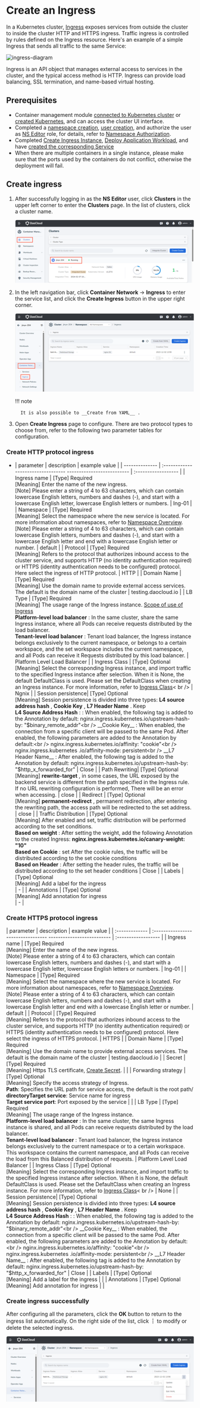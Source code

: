 # Create an Ingress

In a Kubernetes cluster, [Ingress](https://kubernetes.io/docs/reference/generated/kubernetes-api/v1.24/#ingress-v1beta1-networking-k8s-io) exposes services from outside the cluster to inside the cluster HTTP and HTTPS ingress.
Traffic ingress is controlled by rules defined on the Ingress resource. Here's an example of a simple Ingress that sends all traffic to the same Service:

![ingress-diagram](https://docs.daocloud.io/daocloud-docs-images/docs/kpanda/images/ingress.svg)

Ingress is an API object that manages external access to services in the cluster, and the typical access method is HTTP. Ingress can provide load balancing, SSL termination, and name-based virtual hosting.

## Prerequisites

- Container management module [connected to Kubernetes cluster](../clusters/integrate-cluster.md) or [created Kubernetes](../clusters/create-cluster.md), and can access the cluster UI interface.
- Completed a [namespace creation](../namespaces/createns.md), [user creation](../../../ghippo/user-guide/access-control/user.md), and authorize the user as [NS Editor](../permissions/permission-brief.md#ns-editor) role, for details, refer to [Namespace Authorization](../permissions/cluster-ns-auth.md).
- Completed [Create Ingress Instance](../../../network/modules/ingress-nginx/install.md), [Deploy Application Workload](../workloads/create-deployment.md), and have [created the corresponding Service](create-services.md)
- When there are multiple containers in a single instance, please make sure that the ports used by the containers do not conflict, otherwise the deployment will fail.

## Create ingress

1. After successfully logging in as the __NS Editor__ user, click __Clusters__ in the upper left corner to enter the __Clusters__ page. In the list of clusters, click a cluster name.

    ![Clusters](../../images/ingress01.png)

2. In the left navigation bar, click __Container Network__ -> __Ingress__ to enter the service list, and click the __Create Ingress__ button in the upper right corner.

    ![Ingress](../../images/ingress02.png)

     !!! note

         It is also possible to __Create from YAML__ .

3. Open __Create Ingress__ page to configure. There are two protocol types to choose from, refer to the following two parameter tables for configuration.

### Create HTTP protocol ingress

- | parameter | description | example value |
   | -------------- | :--------------------------------- -------------------------- | :------------------ |
   | Ingress name | [Type] Required<br />[Meaning] Enter the name of the new ingress. <br />[Note] Please enter a string of 4 to 63 characters, which can contain lowercase English letters, numbers and dashes (-), and start with a lowercase English letter, lowercase English letters or numbers. | Ing-01 |
   | Namespace | [Type] Required<br />[Meaning] Select the namespace where the new service is located. For more information about namespaces, refer to [Namespace Overview](../namespaces/createns.md). <br />[Note] Please enter a string of 4 to 63 characters, which can contain lowercase English letters, numbers and dashes (-), and start with a lowercase English letter and end with a lowercase English letter or number. | default |
   | Protocol | [Type] Required<br /> [Meaning] Refers to the protocol that authorizes inbound access to the cluster service, and supports HTTP (no identity authentication required) or HTTPS (identity authentication needs to be configured) protocol. Here select the ingress of HTTP protocol. | HTTP |
   | Domain Name | [Type] Required<br /> [Meaning] Use the domain name to provide external access services. The default is the domain name of the cluster | testing.daocloud.io |
   | LB Type | [Type] Required<br /> [Meaning] The usage range of the Ingress instance. [Scope of use of Ingress](../../../network/modules/ingress-nginx/scope.md)<br /> __Platform-level load balancer__ : In the same cluster, share the same Ingress instance, where all Pods can receive requests distributed by the load balancer. <br /> __Tenant-level load balancer__ : Tenant load balancer, the Ingress instance belongs exclusively to the current namespace, or belongs to a certain workspace, and the set workspace includes the current namespace, and all Pods can receive it Requests distributed by this load balancer. | Platform Level Load Balancer |
   | Ingress Class | [Type] Optional<br />[Meaning] Select the corresponding Ingress instance, and import traffic to the specified Ingress instance after selection. When it is None, the default DefaultClass is used. Please set the DefaultClass when creating an Ingress instance. For more information, refer to [Ingress Class](../../../network/modules/ingress-nginx/ingressclass.md)< br /> | Ngnix |
   | Session persistence| [Type] Optional<br />[Meaning] Session persistence is divided into three types: __L4 source address hash__ , __Cookie Key__ , __L7 Header Name__ . Keep<br /> __L4 Source Address Hash__ : : When enabled, the following tag is added to the Annotation by default: nginx.ingress.kubernetes.io/upstream-hash-by: "$binary_remote_addr"<br /> __Cookie Key__ : When enabled, the connection from a specific client will be passed to the same Pod. After enabled, the following parameters are added to the Annotation by default:<br /> nginx.ingress.kubernetes.io/affinity: "cookie"<br /> nginx.ingress.kubernetes .io/affinity-mode: persistent<br /> __L7 Header Name__ : After enabled, the following tag is added to the Annotation by default: nginx.ingress.kubernetes.io/upstream-hash-by: "$http_x_forwarded_for" | Close |
   | Path Rewriting| [Type] Optional<br /> [Meaning] __rewrite-target__ , in some cases, the URL exposed by the backend service is different from the path specified in the Ingress rule. If no URL rewriting configuration is performed, There will be an error when accessing. | close |
   | Redirect | [Type] Optional<br />[Meaning] __permanent-redirect__ , permanent redirection, after entering the rewriting path, the access path will be redirected to the set address. | close |
   | Traffic Distribution | [Type] Optional<br />[Meaning] After enabled and set, traffic distribution will be performed according to the set conditions. <br /> __Based on weight__ : After setting the weight, add the following Annotation to the created Ingress: __nginx.ingress.kubernetes.io/canary-weight: "10"__ <br /> __Based on Cookie__ : set After the cookie rules, the traffic will be distributed according to the set cookie conditions<br /> __Based on Header__ : After setting the header rules, the traffic will be distributed according to the set header conditions | Close |
   | Labels | [Type] Optional<br /> [Meaning] Add a label for the ingress<br /> | - |
   | Annotations | [Type] Optional<br /> [Meaning] Add annotation for ingress<br /> | - |

### Create HTTPS protocol ingress

| parameter | description | example value |
| :------------- | :--------------------------------- -------------------------- | :------------------ |
| Ingress name | [Type] Required<br />[Meaning] Enter the name of the new ingress. <br />[Note] Please enter a string of 4 to 63 characters, which can contain lowercase English letters, numbers and dashes (-), and start with a lowercase English letter, lowercase English letters or numbers. | Ing-01 |
| Namespace | [Type] Required<br />[Meaning] Select the namespace where the new service is located. For more information about namespaces, refer to [Namespace Overview](../namespaces/createns.md). <br />[Note] Please enter a string of 4 to 63 characters, which can contain lowercase English letters, numbers and dashes (-), and start with a lowercase English letter and end with a lowercase English letter or number. | default |
| Protocol | [Type] Required<br /> [Meaning] Refers to the protocol that authorizes inbound access to the cluster service, and supports HTTP (no identity authentication required) or HTTPS (identity authentication needs to be configured) protocol. Here select the ingress of HTTPS protocol. | HTTPS |
| Domain Name | [Type] Required<br /> [Meaning] Use the domain name to provide external access services. The default is the domain name of the cluster | testing.daocloud.io |
| Secret | [Type] Required<br /> [Meaning] Https TLS certificate, [Create Secret](../configmaps-secrets/create-secret.md). | |
| Forwarding strategy | [Type] Optional<br />[Meaning] Specify the access strategy of Ingress. <br />**Path**: Specifies the URL path for service access, the default is the root path/<br />**directoryTarget service**: Service name for ingress<br />**Target service port**: Port exposed by the service | |
| LB Type | [Type] Required<br /> [Meaning] The usage range of the Ingress instance. <br /> __Platform-level load balancer__ : In the same cluster, the same Ingress instance is shared, and all Pods can receive requests distributed by the load balancer. <br /> __Tenant-level load balancer__ : Tenant load balancer, the Ingress instance belongs exclusively to the current namespace or to a certain workspace. This workspace contains the current namespace, and all Pods can receive the load from this Balanced distribution of requests. | Platform Level Load Balancer |
| Ingress Class | [Type] Optional<br />[Meaning] Select the corresponding Ingress instance, and import traffic to the specified Ingress instance after selection. When it is None, the default DefaultClass is used. Please set the DefaultClass when creating an Ingress instance. For more information, refer to [Ingress Class](../../../network/modules/ingress-nginx/ingressclass.md)< br /> | None |
| Session persistence| [Type] Optional<br />[Meaning] Session persistence is divided into three types: __L4 source address hash__ , __Cookie Key__ , __L7 Header Name__ . Keep<br /> __L4 Source Address Hash__ : : When enabled, the following tag is added to the Annotation by default: nginx.ingress.kubernetes.io/upstream-hash-by: "$binary_remote_addr"<br /> __Cookie Key__ : When enabled, the connection from a specific client will be passed to the same Pod. After enabled, the following parameters are added to the Annotation by default:<br /> nginx.ingress.kubernetes.io/affinity: "cookie"<br /> nginx.ingress.kubernetes .io/affinity-mode: persistent<br /> __L7 Header Name__ : After enabled, the following tag is added to the Annotation by default: nginx.ingress.kubernetes.io/upstream-hash-by: "$http_x_forwarded_for" | Close |
| Labels | [Type] Optional<br /> [Meaning] Add a label for the ingress | |
| Annotations | [Type] Optional<br />[Meaning] Add annotation for ingress | |

### Create ingress successfully

After configuring all the parameters, click the __OK__ button to return to the ingress list automatically. On the right side of the list, click __︙__ to modify or delete the selected ingress.

![Ingress List](../../images/ingress03.png)
